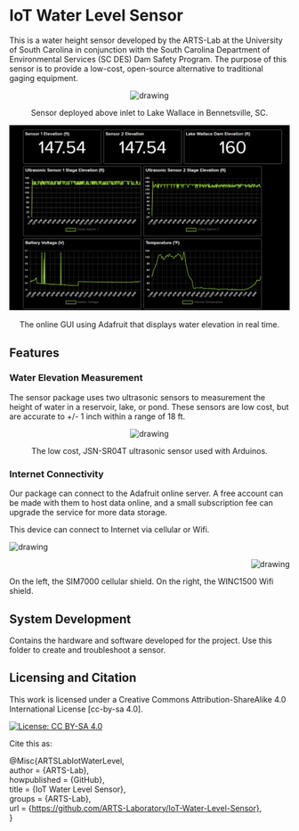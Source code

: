 # IoT Water Level Sensor

This is a water height sensor developed by the ARTS-Lab at the University of South Carolina in conjunction with the South Carolina Department of Environmental Services (SC DES) Dam Safety Program. The purpose of this sensor is to provide a low-cost, open-source alternative to traditional gaging equipment. 

<p align="center">
<img src="media/Lake Wallace Installation 2.png" alt="drawing" width="600"/>
</p>
<p align="center">
Sensor deployed above inlet to Lake Wallace in Bennetsville, SC.
</p>
<p>
</p>

<p align="center">
<img src="media/Adafruit GUI.png" alt="drawing" width="600"/>
</p>
<p align="center">
The online GUI using Adafruit that displays water elevation in real time.
</p>

## Features
### Water Elevation Measurement
The sensor package uses two ultrasonic sensors to measurement the height of water in a reservoir, lake, or pond. These sensors are low cost, but are accurate to +/- 1 inch within a range of 18 ft.
<p align="center">
<img src="media/Ultrasonic Sensor.png" alt="drawing" width="400"/>
</p>
<p align="center">
The low cost, JSN-SR04T ultrasonic sensor used with Arduinos.
</p>

### Internet Connectivity
Our package can connect to the Adafruit online server. A free account can be made with them to host data online, and a small subscription fee can upgrade the service for more data storage.
</p>
This device can connect to Internet via cellular or Wifi.
<p align="left">
<img src="media/Cellular Board.png" alt="drawing" width="300"/>
<p align="right">
<img src="media/Wifi Board.png" alt="drawing" width="300"/>
</p>
On the left, the SIM7000 cellular shield. On the right, the WINC1500 Wifi shield.
</p>

## System Development
Contains the hardware and software developed for the project. Use this folder to create and troubleshoot a sensor.

## Licensing and Citation

This work is licensed under a Creative Commons Attribution-ShareAlike 4.0 International License [cc-by-sa 4.0].

[![License: CC BY-SA 4.0](https://img.shields.io/badge/License-CC_BY--SA_4.0-lightgrey.svg)](https://creativecommons.org/licenses/by-sa/4.0/)


Cite this as: 

@Misc{ARTSLabIotWaterLevel,    
  author = {ARTS-Lab},  
  howpublished = {GitHub},  
  title  = {IoT Water Level Sensor},   
  groups = {ARTS-Lab},    
  url    = {https://github.com/ARTS-Laboratory/IoT-Water-Level-Sensor},   
}


